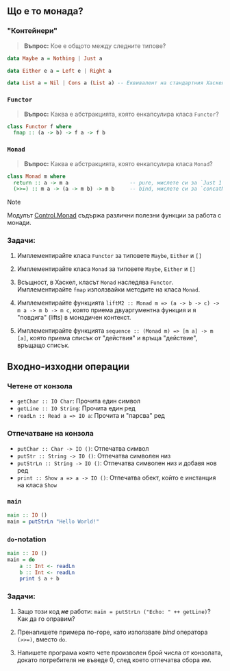 ## Що е то монада?

### "Контейнери"

> **Въпрос:** Кое е общото между следните типове?

```haskell
data Maybe a = Nothing | Just a

data Either e a = Left e | Right a

data List a = Nil | Cons a (List a) -- Еквивалент на стандартния Хаскелски списък
```

### `Functor`

> **Въпрос:** Каква е абстракцията, която енкапсулира класа `Functor`?

```haskell
class Functor f where
  fmap :: (a -> b) -> f a -> f b
```

### `Monad`

> **Въпрос:** Каква е абстракцията, която енкапсулира класа `Monad`?

```haskell
class Monad m where
  return :: a -> m a                    -- pure, мислете си за `Just 1` или за списък с един елемент
  (>>=) :: m a -> (a -> m b) -> m b     -- bind, мислете си за `concatMap`/`andThen`
```

> [!NOTE]
> Модулът [Control.Monad](https://hackage.haskell.org/package/base-4.21.0.0/docs/Control-Monad.html) съдържа различни полезни функции за работа с монади.

###  Задачи:

1. Имплементирайте класа `Functor` за типовете `Maybe`, `Either` и `[]`

2. Имплементирайте класа `Monad` за типовете `Maybe`, `Either` и `[]`

3. Всъщност, в Хаскел, класът `Monad` наследява `Functor`. Имплементирайте `fmap` използвайки методите на класа `Monad`.

4. Имплементирайте функцията `liftM2 :: Monad m => (a -> b -> c) -> m a -> m b -> m c`, която приема двуаргументна функция и я "повдига" (lifts) в монадичен контекст.

5. Имплементирайте функцията `sequence :: (Monad m) => [m a] -> m [a]`, която приема списък от "действия" и връща "действие", връщащо списък.

## Входно-изходни операции

### Четене от конзола

  - `getChar :: IO Char`: Прочита един символ
  - `getLine :: IO String`: Прочита един ред
  - `readLn :: Read a => IO a`: Прочита и "парсва" ред

### Oтпечатване на конзола

  - `putChar :: Char -> IO ()`: Отпечатва символ
  - `putStr :: String -> IO ()`: Отпечатва символен низ
  - `putStrLn :: String -> IO ()`: Отпечатва символен низ и добавя нов ред
  - `print :: Show a => a -> IO ()`: Отпечатва обект, който е инстанция на класа `Show`

### `main`

```haskell
main :: IO ()
main = putStrLn "Hello World!"
```

### `do`-notation

```haskell
main :: IO ()
main = do
    a :: Int <- readLn
    b :: Int <- readLn
    print $ a + b
```

### Задачи:

1. Защо този код _**не**_ работи: `main = putStrLn ("Echo: " ++ getLine)`? Как да го оправим?

2. Пренапишете примера по-горе, като използвате _bind_ оператора `(>>=)`, вместо `do`.

3. Напишете програма която чете произволен брой числа от конзолата, докато потребителя не въведе 0, след което отпечатва сбора им.
